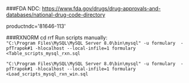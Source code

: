 ###FDA NDC:
https://www.fda.gov/drugs/drug-approvals-and-databases/national-drug-code-directory


productndc='81646-113'

###RXNORM
cd rrf
Run scripts manually:  
```"C:\Program Files\MySQL\MySQL Server 8.0\bin\mysql" -u formulary  -pfTrapok#1 -hlocalhost --local-infile=1 formulary  <Table_scripts_mysql_rxn.sql  ```
   
```"C:\Program Files\MySQL\MySQL Server 8.0\bin\mysql" -u formulary  -pfTrapok#1 -hlocalhost --local-infile=1 formulary  <Load_scripts_mysql_rxn_win.sql ```
